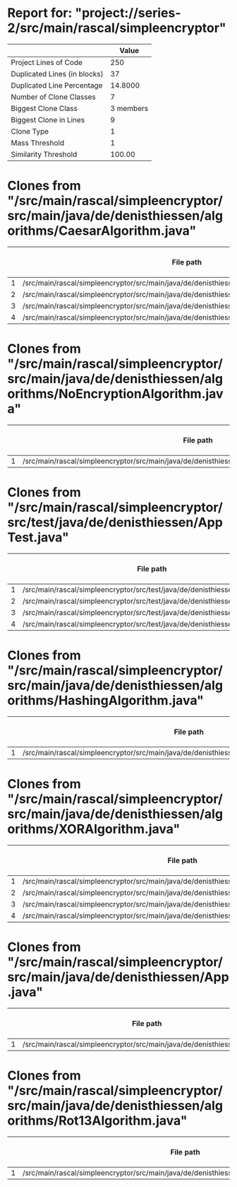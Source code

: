 # Report for: "project://series-2/src/main/rascal/simpleencryptor"

|                                     | Value                         |
|-------------------------------------|-------------------------------|
| Project Lines of Code               | 250                  |
| Duplicated Lines (in blocks)        | 37             |
| Duplicated Line Percentage          | 14.8000    |
| Number of Clone Classes             | 7          |
| Biggest Clone Class                 | 3 members    |
| Biggest Clone in Lines              | 9        |
| Clone Type                          | 1                  |
| Mass Threshold                      | 1               |
| Similarity Threshold                | 100.00 |

# Clones from "/src/main/rascal/simpleencryptor/src/main/java/de/denisthiessen/algorithms/CaesarAlgorithm.java"
|                 | File path                      | Method name                      | Clone start line                | Clone end line                |
|-----------------|--------------------------------|----------------------------------|---------------------------------|-------------------------------| 
| 1 | /src/main/rascal/simpleencryptor/src/main/java/de/denisthiessen/algorithms/CaesarAlgorithm.java | /de/denisthiessen/algorithms/CaesarAlgorithm/printHey() | 33 | 42 | 
| 2 | /src/main/rascal/simpleencryptor/src/main/java/de/denisthiessen/algorithms/CaesarAlgorithm.java | /de/denisthiessen/algorithms/CaesarAlgorithm/executeAlgorithm(java.lang.String) | 28 | 28 | 
| 3 | /src/main/rascal/simpleencryptor/src/main/java/de/denisthiessen/algorithms/CaesarAlgorithm.java | /de/denisthiessen/algorithms/CaesarAlgorithm/executeAlgorithm(java.lang.String) | 19 | 19 | 
| 4 | /src/main/rascal/simpleencryptor/src/main/java/de/denisthiessen/algorithms/CaesarAlgorithm.java | /de/denisthiessen/algorithms/CaesarAlgorithm/executeAlgorithm(java.lang.String) | 15 | 16 | 

# Clones from "/src/main/rascal/simpleencryptor/src/main/java/de/denisthiessen/algorithms/NoEncryptionAlgorithm.java"
|                 | File path                      | Method name                      | Clone start line                | Clone end line                |
|-----------------|--------------------------------|----------------------------------|---------------------------------|-------------------------------| 
| 1 | /src/main/rascal/simpleencryptor/src/main/java/de/denisthiessen/algorithms/NoEncryptionAlgorithm.java | /de/denisthiessen/algorithms/NoEncryptionAlgorithm/printHey() | 16 | 25 | 

# Clones from "/src/main/rascal/simpleencryptor/src/test/java/de/denisthiessen/AppTest.java"
|                 | File path                      | Method name                      | Clone start line                | Clone end line                |
|-----------------|--------------------------------|----------------------------------|---------------------------------|-------------------------------| 
| 1 | /src/main/rascal/simpleencryptor/src/test/java/de/denisthiessen/AppTest.java | /de/denisthiessen/AppTest/testXorCipher() | 29 | 29 | 
| 2 | /src/main/rascal/simpleencryptor/src/test/java/de/denisthiessen/AppTest.java | /de/denisthiessen/AppTest/testCasesarCipher() | 18 | 18 | 
| 3 | /src/main/rascal/simpleencryptor/src/test/java/de/denisthiessen/AppTest.java | /de/denisthiessen/AppTest/testRot13Cipher() | 48 | 48 | 
| 4 | /src/main/rascal/simpleencryptor/src/test/java/de/denisthiessen/AppTest.java | /de/denisthiessen/AppTest/testHashingCipher() | 39 | 39 | 

# Clones from "/src/main/rascal/simpleencryptor/src/main/java/de/denisthiessen/algorithms/HashingAlgorithm.java"
|                 | File path                      | Method name                      | Clone start line                | Clone end line                |
|-----------------|--------------------------------|----------------------------------|---------------------------------|-------------------------------| 
| 1 | /src/main/rascal/simpleencryptor/src/main/java/de/denisthiessen/algorithms/HashingAlgorithm.java | /de/denisthiessen/algorithms/HashingAlgorithm/executeAlgorithm(java.lang.String) | 19 | 23 | 

# Clones from "/src/main/rascal/simpleencryptor/src/main/java/de/denisthiessen/algorithms/XORAlgorithm.java"
|                 | File path                      | Method name                      | Clone start line                | Clone end line                |
|-----------------|--------------------------------|----------------------------------|---------------------------------|-------------------------------| 
| 1 | /src/main/rascal/simpleencryptor/src/main/java/de/denisthiessen/algorithms/XORAlgorithm.java | /de/denisthiessen/algorithms/XORAlgorithm/printHey() | 45 | 54 | 
| 2 | /src/main/rascal/simpleencryptor/src/main/java/de/denisthiessen/algorithms/XORAlgorithm.java | /de/denisthiessen/algorithms/XORAlgorithm/executeAlgorithm(java.lang.String) | 36 | 36 | 
| 3 | /src/main/rascal/simpleencryptor/src/main/java/de/denisthiessen/algorithms/XORAlgorithm.java | /de/denisthiessen/algorithms/XORAlgorithm/executeAlgorithm(java.lang.String) | 24 | 28 | 
| 4 | /src/main/rascal/simpleencryptor/src/main/java/de/denisthiessen/algorithms/XORAlgorithm.java | /de/denisthiessen/algorithms/XORAlgorithm/executeAlgorithm(java.lang.String) | 13 | 13 | 

# Clones from "/src/main/rascal/simpleencryptor/src/main/java/de/denisthiessen/App.java"
|                 | File path                      | Method name                      | Clone start line                | Clone end line                |
|-----------------|--------------------------------|----------------------------------|---------------------------------|-------------------------------| 
| 1 | /src/main/rascal/simpleencryptor/src/main/java/de/denisthiessen/App.java | /de/denisthiessen/App/main(java.lang.String[]) | 23 | 23 | 

# Clones from "/src/main/rascal/simpleencryptor/src/main/java/de/denisthiessen/algorithms/Rot13Algorithm.java"
|                 | File path                      | Method name                      | Clone start line                | Clone end line                |
|-----------------|--------------------------------|----------------------------------|---------------------------------|-------------------------------| 
| 1 | /src/main/rascal/simpleencryptor/src/main/java/de/denisthiessen/algorithms/Rot13Algorithm.java | /de/denisthiessen/algorithms/Rot13Algorithm/executeAlgorithm(java.lang.String) | 16 | 17 | 

